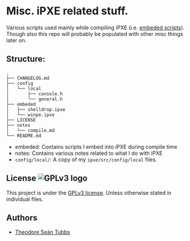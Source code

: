 # Misc. iPXE related stuff.

Various scripts used mainly while compiling iPXE (i.e. [embeded scripts](http://ipxe.org/embed)).
Though also this repo will probably be populated with other misc things later on.

## Structure:

```
.
├── CHANGELOG.md
├── config
│   └── local
│       ├── console.h
│       └── general.h
├── embeded
│   ├── shelldrop.ipxe
│   └── winpe.ipxe
├── LICENSE
├── notes
│   └── compile.md
└── README.md
```

- embeded: Contains scripts I embed into iPXE during compile time
- notes: Contains various notes related to what I do with iPXE
- `config/local/`: A copy of my `ipxe/src/config/local` files.

## License ![GPLv3 logo](https://www.gnu.org/graphics/gplv3-127x51.png)

This project is under the [GPLv3 license](LICENSE). Unless otherwise stated in individual files.

## Authors

- [Theodore Seán Tubbs](https://github.com/AdrianKoshka)
